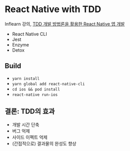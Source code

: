 # React Native with TDD

Inflearn 강의, [TDD 개발 방법론을 활용한 React Native 앱 개발](https://www.inflearn.com/course/React-TDD/)

- React Native CLI
- Jest
- Enzyme
- Detox

## Build

- `yarn install`
- `yarn global add react-native-cli`
- `cd ios && pod install`
- `react-native run-ios`

## 결론: TDD의 효과

- 개발 시간 단축
- 버그 억제
- 사이드 이펙트 억제
- (간접적으로) 결과물의 완성도 향상
